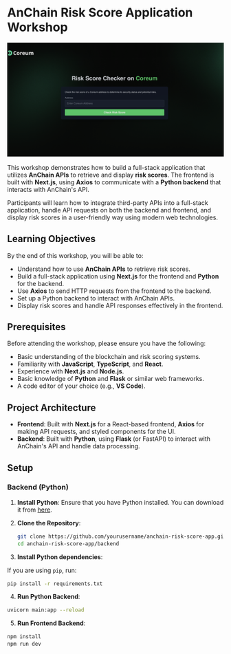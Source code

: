 # AnChain Risk Score Application Workshop
![WebappUI](./public/images/anchain.png)


This workshop demonstrates how to build a full-stack application that utilizes **AnChain APIs** to retrieve and display **risk scores**. The frontend is built with **Next.js**, using **Axios** to communicate with a **Python backend** that interacts with AnChain's API.

Participants will learn how to integrate third-party APIs into a full-stack application, handle API requests on both the backend and frontend, and display risk scores in a user-friendly way using modern web technologies.

## Learning Objectives

By the end of this workshop, you will be able to:

- Understand how to use **AnChain APIs** to retrieve risk scores.
- Build a full-stack application using **Next.js** for the frontend and **Python** for the backend.
- Use **Axios** to send HTTP requests from the frontend to the backend.
- Set up a Python backend to interact with AnChain APIs.
- Display risk scores and handle API responses effectively in the frontend.

## Prerequisites

Before attending the workshop, please ensure you have the following:

- Basic understanding of the blockchain and risk scoring systems.
- Familiarity with **JavaScript**, **TypeScript**, and **React**.
- Experience with **Next.js** and **Node.js**.
- Basic knowledge of **Python** and **Flask** or similar web frameworks.
- A code editor of your choice (e.g., **VS Code**).

## Project Architecture

- **Frontend**: Built with **Next.js** for a React-based frontend, **Axios** for making API requests, and styled components for the UI.
- **Backend**: Built with **Python**, using **Flask** (or FastAPI) to interact with AnChain's API and handle data processing.

## Setup

### Backend (Python)

1. **Install Python**: Ensure that you have Python installed. You can download it from [here](https://www.python.org/downloads/).

2. **Clone the Repository**:

   ```bash
   git clone https://github.com/yourusername/anchain-risk-score-app.git
   cd anchain-risk-score-app/backend
   ```

3. **Install Python dependencies**:

If you are using `pip`, run:

```bash
pip install -r requirements.txt
```

4. **Run Python Backend**:
```bash
uvicorn main:app --reload
```

5. **Run Frontend Backend**:
```bash
npm install
npm run dev
```
